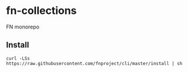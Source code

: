 # fn-collections
FN monorepo

## Install
```
curl -LSs https://raw.githubusercontent.com/fnproject/cli/master/install | sh
```


